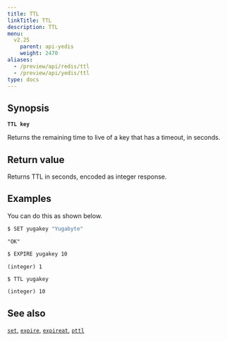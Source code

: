 ```yaml
---
title: TTL
linkTitle: TTL
description: TTL
menu:
  v2.25
    parent: api-yedis
    weight: 2470
aliases:
  - /preview/api/redis/ttl
  - /preview/api/yedis/ttl
type: docs
---
```


## Synopsis

**`TTL key`**

Returns the remaining time to live of a key that has a timeout, in seconds.

## Return value

Returns TTL in seconds, encoded as integer response.

## Examples

You can do this as shown below.

```sh
$ SET yugakey "Yugabyte"
```

```
"OK"
```

```sh
$ EXPIRE yugakey 10
```

```
(integer) 1
```

```sh
$ TTL yugakey
```

```
(integer) 10
```

## See also

[`set`](../set/), [`expire`](../expire/), [`expireat`](../expireat/), [`pttl`](../pttl/)
